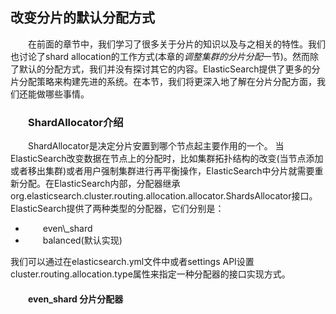   ## 改变分片的默认分配方式

<div style="text-indent:2em">
<p>在前面的章节中，我们学习了很多关于分片的知识以及与之相关的特性。我们也讨论了shard allocation的工作方式(本章的<i>调整集群的分片分配</i>一节)。然而除了默认的分配方式，我们并没有探讨其它的内容。ElasticSearch提供了更多的分片分配策略来构建先进的系统。在本节，我们将更深入地了解在分片分配方面，我们还能做哪些事情。</p>
<h3>ShardAllocator介绍</h3>
<p>ShardAllocator是决定分片安置到哪个节点起主要作用的一个。 当ElasticSearch改变数据在节点上的分配时，比如集群拓扑结构的改变(当节点添加或者移出集群)或者用户强制集群进行再平衡操作，ElasticSearch中分片就需要重新分配。在ElasticSearch内部，分配器继承org.elasticsearch.cluster.routing.allocation.allocator.ShardsAllocator接口。ElasticSearch提供了两种类型的分配器，它们分别是：
<ul>
<li>even\_shard</li>
<li>balanced(默认实现)</li>
</ul>
我们可以通过在elasticsearch.yml文件中或者settings API设置cluster.routing.allocation.type属性来指定一种分配器的接口实现方式。
</p>
<h4>even_shard 分片分配器</h4>
</div>
